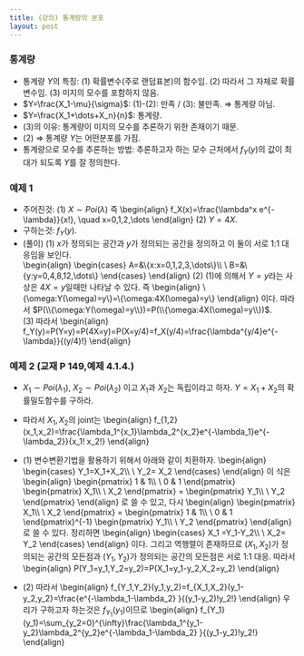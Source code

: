 ```yaml
---
title: (강의) 통계량의 분포
layout: post
---
```


### 통계량 
- 통계량 $Y$의 특징: (1) 확률변수(주로 랜덤표본)의 함수임. (2) 따라서 그 자체로 확률변수임.  (3) 미지의 모수를 포함하지 않음. 
- $Y=\frac{X_1-\mu}{\sigma}$: (1)-(2): 만족 / (3): 불만족. $\Longrightarrow$ 통계량 아님. 
- $Y=\frac{X_1+\dots+X_n}{n}$: 통계량. 
- (3)의 이유: 통계량이 미지의 모수를 추론하기 위한 존재이기 때문. 
- (2) $\Longrightarrow$ 통계량 $Y$는 어떤분포를 가짐. 
- 통계량으로 모수를 추론하는 방법: 추론하고자 하는 모수 근처에서 $f_Y(y)$의 값이 최대가 되도록 $Y$를 잘 정의한다. 

### 예제 1 
- 주어진것: (1) $X \sim Poi(\lambda)$ 즉 
\begin{align}
f_X(x)=\frac{\lambda^x e^{-\lambda}}{x!}, \quad x=0,1,2,\dots
\end{align} 
(2) $Y=4X$. 
- 구하는것: $f_Y(y)$. 
- (풀이) (1) $x$가 정의되는 공간과 $y$가 정의되는 공간을 정의하고 이 둘이 서로 1:1 대응임을 보인다. <br/>
\begin{align}
\begin{cases}
A=&\\{x:x=0,1,2,3,\dots\\}\\\\ \\
B=&\\{y:y=0,4,8,12,\dots\\}
\end{cases}
\end{align}
(2) (1)에 의해서 $Y=y$라는 사상은 $4X=y$일때만 나타날 수 있다. 즉 
\begin{align}
\\{\omega:Y(\omega)=y\\}=\\{\omega:4X(\omega)=y\\}
\end{align}
이다. 따라서 $P(\\{\omega:Y(\omega)=y\\})=P(\\{\omega:4X(\omega)=y\\})$. <br/> 
(3) 따라서 
\begin{align}
f_Y(y)=P(Y=y)=P(4X=y)=P(X=y/4)=f_X(y/4)=\frac{\lambda^{y/4}e^{-\lambda}}{(y/4)!}
\end{align}

### 예제 2 (교재 P 149,예제 4.1.4.)
- $X_1 \sim Poi(\lambda_1)$, $X_2 \sim Poi(\lambda_2)$ 이고 $X_1$과 $X_2$는 독립이라고 하자. $Y=X_1+X_2$의 확률밀도함수를 구하라. 

- 따라서 $X_1,X_2$의 joint는 
\begin{align}
f_{1,2}(x_1,x_2)=\frac{\lambda_1^{x_1}\lambda_2^{x_2}e^{-\lambda_1}e^{-\lambda_2}}{x_1! x_2!}
\end{align}

- (1) 변수변환기법을 활용하기 위해서 아래와 같이 치환하자. 
\begin{align}
\begin{cases}
Y_1=X_1+X_2\\\\ \\
Y_2= X_2 
\end{cases}
\end{align}
이 식은 
\begin{align}
\begin{pmatrix}
1 & 1\\\\ \\
0 & 1
\end{pmatrix}
\begin{pmatrix}
X_1\\\\ \\
X_2
\end{pmatrix}
=
\begin{pmatrix}
Y_1\\\\ \\
Y_2
\end{pmatrix}
\end{align}
로 쓸 수 있고, 다시 
\begin{align}
\begin{pmatrix}
X_1\\\\ \\
X_2
\end{pmatrix}
=
\begin{pmatrix}
1 & 1\\\\ \\
0 & 1
\end{pmatrix}^{-1}
\begin{pmatrix}
Y_1\\\\ \\
Y_2
\end{pmatrix}
\end{align}
로 쓸 수 있다. 정리하면 
\begin{align}
\begin{cases}
X_1 =Y_1-Y_2\\\\ \\
X_2= Y_2 
\end{cases}
\end{align}
이다. 그리고 역행렬이 존재하므로 $(X_1,X_2)$가 정의되는 공간의 모든점과 $(Y_1,Y_2)$가 정의되는 공간의 모든점은 서로 1:1 대응. 따라서 
\begin{align}
P(Y_1=y_1,Y_2=y_2)=P(X_1=y_1-y_2,X_2=y_2)
\end{align}

- (2) 따라서 
\begin{align}
f_{Y_1,Y_2}(y_1,y_2)=f_{X_1,X_2}(y_1-y_2,y_2}=\frac{e^{-\lambda_1-\lambda_2} }{(y_1-y_2)!y_2!}
\end{align}
우리가 구하고자 하는것은 $f_{Y_1}(y_1)$이므로 
\begin{align}
f_{Y_1}(y_1)=\sum_{y_2=0}^{\infty}\frac{\lambda_1^{y_1-y_2}\lambda_2^{y_2}e^{-\lambda_1-\lambda_2} }{(y_1-y_2)!y_2!}
\end{align}
